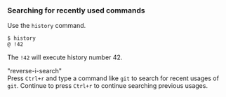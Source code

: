 ### Searching for recently used commands  

Use the `history` command.  
~~~
$ history
@ !42
~~~  
The `!42` will execute history number 42.  

"reverse-i-search"  
Press `Ctrl+r` and type a command like `git` to search for recent usages of `git`. Continue to press `Ctrl+r` to continue searching previous usages.  


